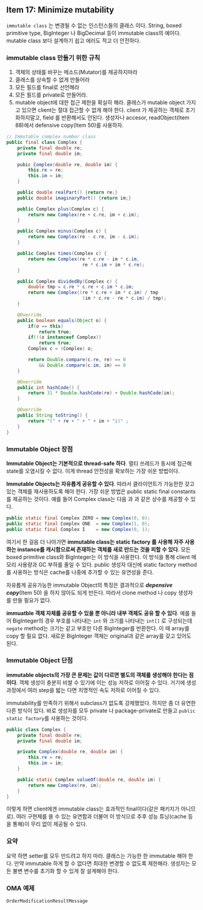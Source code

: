## Item 17: Minimize mutability

`immutable class` 는 변경될 수 없는 인스턴스들의 클래스 이다. String, boxed primitive type, BigInteger 나 BigDecimal 등이 immutable class의 예이다.
mutable class 보다 설계하기 쉽고 에러도 적고 더 안전하다.

### immutable class 만들기 위한 규칙

1. 객체의 상태를 바꾸는 메소드(Mutator)를 제공하지마라
2. 클래스를 상속할 수 없게 만들어라
3. 모든 필드를 final로 선언해라
4. 모든 필드를 private로 만들어라.
5. mutable object에 대한 접근 제한을 확실히 해라. 클래스가 mutable object 가지고 있으면 client는 절대 접근할 수 없게 해야 한다. client 가 제공하는 객체로 초기화하지말고, field 를 반환해서도 안된다. 생성자나 accesor, readObject(Item 88)에서 defensive copy(Item 50)를 사용하자.

```java
// Immutable complex number class
public final class Complex {
    private final double re;
    private final double im;

    pubic Complex(double re, double im) {
        this.re = re;
        this.im = im;
    }

    public double realPart() {return re;}
    public double imaginaryPart() {return im;}

    public Complex plus(Complex c) {
        return new Complex(re + c.re, im + c.im);
    }

    public Complex minus(Complex c) {
        return new Complex(re - c.re, im - c.im);
    }

    public Complex times(Complex c) {
        return new Complex(re * c.re - im * c.im,
                            re * c.im + im * c.re);
    }

    public Complex dividedBy(Complex c) {
        double tmp = c.re * c.re + c.im * c.im;
        return new Complex((re * c.re + im * c.im) / tmp
                            (im * c.re - re * c.im) / tmp);
    }

    @Override
    public boolean equals(Object o) {
        if(o == this)
            return true;
        if(!(o instanceof Complex))
            return true;
        Complex c = (Complex) o;

        return Double.compare(c.re, re) == 0
            && Double.compare(c.im, im) == 0
    }

    @Override
    public int hashCode() {
        return 31 * Double.hashCode(re) + Double.hashCode(im);
    }

    @Override
    public String toString() {
        return "(" + re + " + " + im + "i)" ;
    }
}
```

### Immutable Object 장점

**Immutable Object는 기본적으로 thread-safe 하다**. 멀티 쓰레드가 동시에 접근해 state를 오염시킬 수 없다. 이게 thread 안전성을 확보하는 가장 쉬운 방법이다.

**Immutable Objects는 자유롭게 공유할 수 있다**. 따라서 클라이언트가 가능한한 갖고 있는 객체를 재사용하도록 해야 한다. 가장 쉬운 방법은 public static final constants 를 제공하는 것이다. 예를 들어 Complex class는 다음 과 과 같은 상수를 제공할 수 있다.

```java
public static final Complex ZERO = new Complex(0, 0);
public static final Complex ONE  = new Complex(1, 0);
public static final Complex I    = new Complex(0, 1);
```

여기서 한 걸음 더 나아가면 **immutable class는 static factory 를 사용해 자주 사용하는 instance를 캐시함으로써 존재하는 객체를 새로 만드는 것을 피할 수 있다**. 모든 boxed primitive class와 BigInteger는 이 방식을 사용한다. 이 방식을 통해 client 메모리 사용량과 GC 부하를 줄일 수 있다. public 생성자 대신에 static factory method를 사용하는 방식은 cache를 나중에 추가할 수 있는 유연성을 준다.

자유롭게 공유가능한 immutable Object의 특징은 결과적으로 **_depensive copy_**(Item 50) 을 하지 않아도 되게 만든다. 따라서 clone method 나 copy 생성자를 만들 필요가 없다.

**immuatble 객체 자체를 공유할 수 있을 뿐 아니라 내부 객체도 공유 할 수 있다**.
예를 들어 BigInteger의 경우 부호를 나타내는 `int` 와 크기를 나타내는 `int[]` 로 구성되는데 `negate` method는 크기는 같고 부호만 다른 BigInteger를 반환한다. 이 때 array를 copy 할 필요 없다. 새로운 BigInteger 객체는 original과 같은 array를 갖고 있어도 된다.

### Immutable Object 단점

**immutable objects의 가장 큰 문제는 값이 다르면 별도의 객체를 생성해야 한다는 점이다**. 객체 생성이 충분히 비쌀 수 있기에 이는 성능 저하로 이어질 수 있다. 거기에 생성 과정에서 여러 step을 밟는 다면 치명적인 속도 저하로 이어질 수 있다.

immutability를 만족하기 위해서 subclass가 없도록 강제했었다. 하지만 좀 더 유연한 다른 방식이 있다. 바로 생성자를 모두 private 나 package-private로 만들고 `public static factory`를 사용하는 것이다.

```java
public class Complex {
    private final double re;
    private final double im;

    private Complex(double re, double im) {
        this.re = re;
        this.im = im;
    }

    public static Complex valueOf(double re, double im) {
        return new Complex(re, im);
    }
}
```

이렇게 하면 client에겐 immutable class는 효과적인 final이다(같은 패키지가 아니므로).
여러 구현체를 쓸 수 있는 유연함과 더불어 이 방식으로 추후 성능 튜닝(cache 등을 통해)이 무리 없이 제공될 수 있다.

### 요약

요약 하면 setter를 모두 만드려고 하지 마라. 클래스는 가능한 한 immutable 해야 한다.
만약 immutable 하게 할 수 없다면 최대한 변경할 수 없도록 제한해라. 생성자는 모든 불변 변수를 초기화 할 수 있게 잘 설계해야 한다.

### OMA 예제

`OrderModificationResultMessage`
